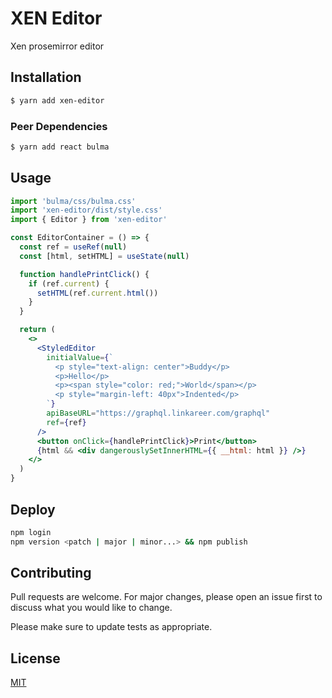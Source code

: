 # XEN Editor

Xen prosemirror editor

## Installation

```bash
$ yarn add xen-editor
```

### Peer Dependencies

```bash
$ yarn add react bulma
```

## Usage

```jsx
import 'bulma/css/bulma.css'
import 'xen-editor/dist/style.css'
import { Editor } from 'xen-editor'

const EditorContainer = () => {
  const ref = useRef(null)
  const [html, setHTML] = useState(null)

  function handlePrintClick() {
    if (ref.current) {
      setHTML(ref.current.html())
    }
  }

  return (
    <>
      <StyledEditor
        initialValue={`
          <p style="text-align: center">Buddy</p>
          <p>Hello</p>
          <p><span style="color: red;">World</span></p>
          <p style="margin-left: 40px">Indented</p>
        `}
        apiBaseURL="https://graphql.linkareer.com/graphql"
        ref={ref}
      />
      <button onClick={handlePrintClick}>Print</button>
      {html && <div dangerouslySetInnerHTML={{ __html: html }} />}
    </>
  )
}
```

## Deploy

```sh
npm login
npm version <patch | major | minor...> && npm publish
```

## Contributing

Pull requests are welcome. For major changes, please open an issue first to discuss what you would like to change.

Please make sure to update tests as appropriate.

## License

[MIT](https://choosealicense.com/licenses/mit/)
